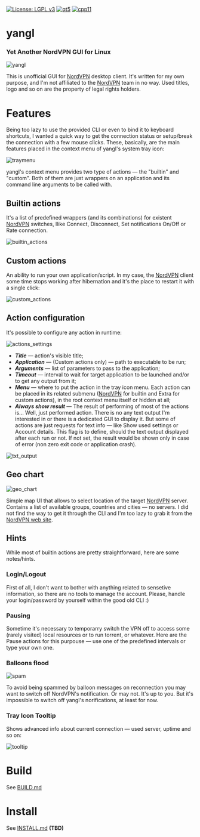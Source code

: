 [![License: LGPL v3](https://img.shields.io/badge/License-LGPL%20v3-blue.svg)](https://www.gnu.org/licenses/lgpl-3.0)
[![qt5](https://img.shields.io/badge/qt-5-green.svg)](https://shields.io/)
[![cpp11](https://img.shields.io/badge/c%2B%2B-14-brightgreen)](https://shields.io/)

# yangl
### **Y**et **A**nother **N**ordVPN **G**UI for **L**inux

![yangl](https://user-images.githubusercontent.com/2843765/83085151-c7be5e00-a093-11ea-9d71-42b1577cb5df.gif)

This is unofficial GUI for [NordVPN](https://nordvpn.com/) desktop client.
It's written for my own purpose, and I'm not affiliated to the [NordVPN](https://nordvpn.com/) team in no way. Used titles, logo and so on are the property of legal rights holders.

# Features
Being too lazy to use the provided CLI or even to bind it to keyboard shortcuts, I wanted a quick way to get the connection status or setup/break the connection with a few mouse clicks. These, basically, are the main features placed in the context menu of yangl's system tray icon:

![traymenu](https://user-images.githubusercontent.com/2843765/83050387-303a1a80-a055-11ea-9dc2-2bda8afccc13.png)

yangl's context menu provides two type of actions — the "builtin" and "custom". Both of them are just wrappers on an application and its command line arguments to be called with.

## Builtin actions
It's a list of predefined wrappers (and its combinations) for existent [NordVPN](https://nordvpn.com/) switches, llike Connect, Disconnect, Set notifications On/Off or Rate connection.

![builtin_actions](https://user-images.githubusercontent.com/2843765/83073321-ec590c80-a078-11ea-97c6-680487135ca5.png)

## Custom actions
An ability to run your own application/script. 
In my case, the [NordVPN](https://nordvpn.com/) client some time stops working after hibernation and it's the place to restart it with a single click:

![custom_actions](https://user-images.githubusercontent.com/2843765/83073053-73f24b80-a078-11ea-80c8-12de17a1ef2f.png)

## Action configuration
It's possible to configure any action in runtime:

![actions_settings](https://user-images.githubusercontent.com/2843765/83074195-735ab480-a07a-11ea-9a4c-89703bd9965d.gif)

* ***Title*** — action's visible title; 
* ***Application*** — (Custom actions only) — path to executable to be run;
* ***Arguments*** — list of parameters to pass to the application;
* ***Timeout*** — interval to wait for target application to be launched and/or to get any output from it;
* ***Menu*** — where to put the action in the tray icon menu. Each action can be placed in its related submenu ([NordVPN](https://nordvpn.com/) for builtin and Extra for custom actions), in the root context menu itself or hidden at all;
* ***Always show result*** — The result of performing of most of the actions is... Well, just performed action. There is no any text output I'm interested in or there is a dedicated GUI to display it. But some of actions are just requests for text info — like Show used settings or Account details. This flag is to define, should the text output displayed after each run or not. If not set, the result would be shown only in case of error (non zero exit code or application crash).

![txt_output](https://user-images.githubusercontent.com/2843765/83075996-6db29e00-a07d-11ea-967a-d4cf3ca9f4ae.png)

## Geo chart

![geo_chart](https://user-images.githubusercontent.com/2843765/83076757-c9c9f200-a07e-11ea-9483-c6cab633d920.png)

Simple map UI that allows to select location of the target [NordVPN](https://nordvpn.com/) server. Contains a list of available groups, countries and cities — no servers. I did not find the way to get it through the CLI and I'm too lazy to grab it from the [NordVPN web site](https://nordvpn.com/).

## Hints
While most of builtin actions are pretty straightforward, here are some notes/hints.
### Login/Logout
First of all, I don't want to bother with anything related to sensetive information, so there are no tools to manage the account. Please, handle your login/password by yourself within the good old CLI :)

### Pausing
Sometime it's necessary to temporarry switch the VPN off to access some (rarely visited) local resources or to run torrent, or whatever. Here are the Pause actions for this purpouse — use one of the predefined intervals or type your own one.

### Balloons flood

![spam](https://user-images.githubusercontent.com/2843765/83077628-79539400-a080-11ea-831c-bff9ffe9ca50.png)

To avoid being spammed by balloon messages on reconnection you may want to switch off NordVPN's notification. Or may not. It's up to you. But it's impossible to switch off yangl's norifications, at least for now.

### Tray Icon Tooltip
Shows advanced info about current connection — used server, uptime and so on:

![tooltip](https://user-images.githubusercontent.com/2843765/83079687-0ac50500-a085-11ea-82f5-bef3b91043b2.png)

# Build
See [BUILD.md](./BUILD.md)

# Install 
See [INSTALL.md](./INSTALL.md) **(TBD)**
